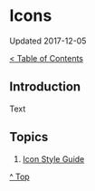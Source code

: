<head>
</head>

# Icons

Updated 2017-12-05

[< Table of Contents][0]

## Introduction

Text

## Topics

1. [Icon Style Guide][1]

[^ Top][99]

[0]: ../README.md
[1]: icon_style_guide.md
[99]: README.md
